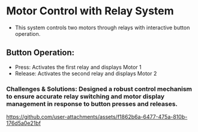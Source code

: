 # Motor Control with Relay System
 - This system controls two motors through relays with interactive button operation.

## Button Operation:
 - Press: Activates the first relay and displays Motor 1
 - Release: Activates the second relay and displays Motor 2

### Challenges & Solutions: Designed a robust control mechanism to ensure accurate relay switching and motor display management in response to button presses and releases.




https://github.com/user-attachments/assets/f1862b6a-6477-475a-810b-176d5a0e21bf

